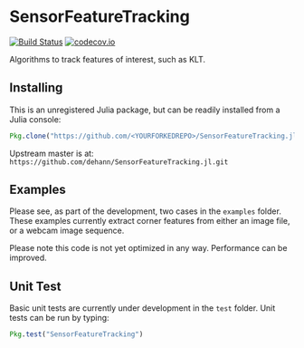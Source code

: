 # SensorFeatureTracking

[![Build Status](https://travis-ci.org/dehann/SensorFeatureTracking.jl.svg?branch=master)](https://travis-ci.org/dehann/SensorFeatureTracking.jl)
[![codecov.io](https://codecov.io/github/dehann/SensorFeatureTracking.jl/coverage.svg?branch=master)](https://codecov.io/github/dehann/SensorFeatureTracking.jl?branch=master)

Algorithms to track features of interest, such as KLT.

## Installing

This is an unregistered Julia package, but can be readily installed from a Julia console:
```julia
Pkg.clone("https://github.com/<YOURFORKEDREPO>/SensorFeatureTracking.jl.git")
```

Upstream master is at: `https://github.com/dehann/SensorFeatureTracking.jl.git`


## Examples

Please see, as part of the development, two cases in the `examples` folder. These examples currently extract corner features from either an image file, or a webcam image sequence.

Please note this code is not yet optimized in any way. Performance can be improved.

## Unit Test

Basic unit tests are currently under development in the `test` folder. Unit tests can be run by typing:
```julia
Pkg.test("SensorFeatureTracking")
```
